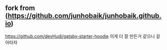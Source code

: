 


## fork from (https://github.com/junhobaik/junhobaik.github.io)

https://github.com/devHudi/gatsby-starter-hoodie
이게 더 잘 만든거 같으니 갈아타자
